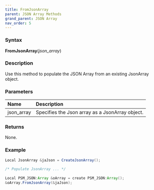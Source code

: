 ```yaml
---
title: FromJsonArray
parent: JSON Array Methods
grand_parent: JSON Array
nav_order: 5
---
```


### [](#header-3)Syntax

**FromJsonArray**(_json_array_)

### [](#header-3)Description

Use this method to populate the JSON Array from an existing JsonArray object.

### [](#header-3)Parameters

| Name           | Description                                              |
|:---------------|:---------------------------------------------------------|
| json_array     | Specifies the Json array as a JsonArray object.          |


### [](#header-3)Returns

None.

### [](#header-3)Example

```java
Local JsonArray &jaJson = CreateJsonArray();
   
/* Populate JsonArray ... */
   
Local PSM_JSON:Array &oArray = create PSM_JSON:Array();
&oArray.FromJsonArray(&jaJson);
```

